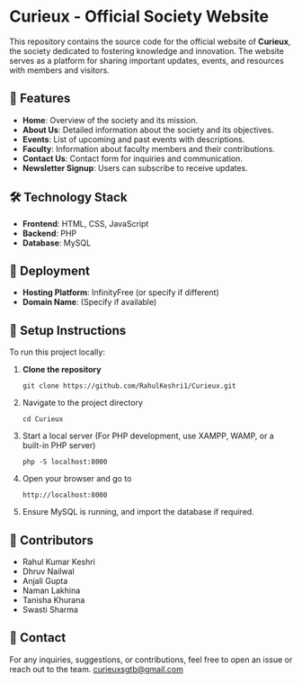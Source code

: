 # Curieux - Official Society Website

This repository contains the source code for the official website of **Curieux**, the society dedicated to fostering knowledge and innovation. The website serves as a platform for sharing important updates, events, and resources with members and visitors.

## 🌟 Features
- **Home**: Overview of the society and its mission.
- **About Us**: Detailed information about the society and its objectives.
- **Events**: List of upcoming and past events with descriptions.
- **Faculty**: Information about faculty members and their contributions.
- **Contact Us**: Contact form for inquiries and communication.
- **Newsletter Signup**: Users can subscribe to receive updates.

## 🛠️ Technology Stack
- **Frontend**: HTML, CSS, JavaScript
- **Backend**: PHP
- **Database**: MySQL

## 🚀 Deployment
- **Hosting Platform**: InfinityFree (or specify if different)
- **Domain Name**: (Specify if available)

## 🔧 Setup Instructions
To run this project locally:
1. **Clone the repository**  
   ```
   git clone https://github.com/RahulKeshri1/Curieux.git
2. Navigate to the project directory
   ```
   cd Curieux
3. Start a local server (For PHP development, use XAMPP, WAMP, or a built-in PHP server)
   ```
   php -S localhost:8000
4. Open your browser and go to
   ```
   http://localhost:8000
5. Ensure MySQL is running, and import the database if required.

## 👥 Contributors
- Rahul Kumar Keshri
- Dhruv Nailwal
- Anjali Gupta
- Naman Lakhina
- Tanisha Khurana
- Swasti Sharma

## 📩 Contact
For any inquiries, suggestions, or contributions, feel free to open an issue or reach out to the team.
curieuxsgtb@gmail.com
